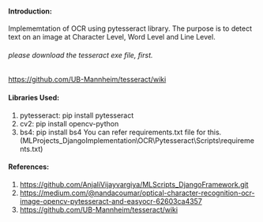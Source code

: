 #### Introduction:
Implememtation of OCR using pytesseract library. The purpose is to detect text on an image at Character Level, Word Level and Line Level.

###### please download the tesseract exe file, first.
https://github.com/UB-Mannheim/tesseract/wiki

#### Libraries Used:
1. pytesseract: pip install pytesseract
2. cv2: pip install opencv-python 
3. bs4: pip install bs4
You can refer requirements.txt file for this. (MLProjects_DjangoImplementation\OCR\Pytesseract\Scripts\requirements.txt)

#### References:

1. https://github.com/AnjaliVijayvargiya/MLScripts_DjangoFramework.git
2. https://medium.com/@nandacoumar/optical-character-recognition-ocr-image-opencv-pytesseract-and-easyocr-62603ca4357
3. https://github.com/UB-Mannheim/tesseract/wiki
